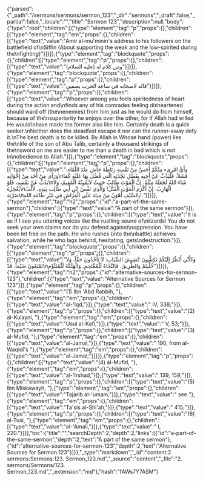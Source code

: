 {"parsed":{"_path":"/sermons/sermons/sermon_123","_dir":"sermons","_draft":false,"_partial":false,"_locale":"","title":"Sermon 123","description":null,"body":{"type":"root","children":[{"type":"element","tag":"p","props":{},"children":[{"type":"element","tag":"em","props":{},"children":[{"type":"text","value":"Amir al-mu'minin's address to his followers on the battlefield of\nSiffin (About supporting the weak and the low-spirited during the\nfighting)"}]}]},{"type":"element","tag":"blockquote","props":{},"children":[{"type":"element","tag":"p","props":{},"children":[{"type":"text","value":"ومن كلام له (عليه السلام)"}]}]},{"type":"element","tag":"blockquote","props":{},"children":[{"type":"element","tag":"p","props":{},"children":[{"type":"text","value":"قاله لاصحابه في ساعة الحرب بصفين"}]}]},{"type":"element","tag":"p","props":{},"children":[{"type":"text","value":"Whoever among you feels spiritedness of heart during the action and\nfinds any of his comrades feeling disheartened should ward off (the\nenemies) from him just as he would do from himself, because of the\nsuperiority he enjoys over the other, for if Allah had willed He would\nhave made the former also like him. Certainly death is a quick seeker.\nNeither does the steadfast escape it nor can the runner-away defy it.\nThe best death is to be killed. By Allah in Whose hand (power) lies the\nlife of the son of Abu Talib, certainly a thousand strikings of the\nsword on me are easier to me than a death in bed which is not in\nobedience to Allah."}]},{"type":"element","tag":"blockquote","props":{},"children":[{"type":"element","tag":"p","props":{},"children":[{"type":"text","value":"وَأَيُّ امْرِىء مِنْكُمْ أَحَسَّ مِنْ نَفْسِهِ رَبَاطَةَ جَأْش عِنْدَ اللِّقَاءِ، وَرَأَى مِنْ أَحَد مِنْ إِخْوَانِهِ\nفَشَلاً، فَلْيَذُبَّ عَنْ أَخِيهِ بِفَضْلِ نَجْدَتِهِ الَّتي فُضِّلَ بِهَا عَلَيْهِ كَمَا يَذُبُّ عَنْ نَفْسِهِ، فَلَوْ\nشَاءَ اللهُ لَجَعَلَهُ مِثْلَهُ. إِنَّ الْمَوْتَ طَالِبٌ حَثِيثٌ لاَيَفُوتُهُ الْمُقِيمُ، وَلاَ يُعْجِزُهُ\nالْهَارِبُ. إِنَّ أَكْرَمَ الْمَوْتِ الْقَتْلُ! وَالَّذِي نَفْسُ ابْنِ أَبِي طَالِب بِيَدِهِ، لاَلْفُ ضَرْبَة\nبِالسَّيْفِ أَهْوَنُ مِنْ مِيتَة عَلَى الْفِرَاشِ فِي غَيْرِ طَاعَةِ اللهِ!."}]}]},{"type":"element","tag":"h2","props":{"id":"a-part-of-the-same-sermon"},"children":[{"type":"text","value":"A part of the same sermon"}]},{"type":"element","tag":"p","props":{},"children":[{"type":"text","value":"It is as if I see you uttering voices like the rustling sound of\nlizards! You do not seek your own claims nor do you defend against\noppression. You have been let free on the path. He who rushes (into the\nbattle) achieves salvation, while he who lags behind, hesitating, gets\ndestruction."}]},{"type":"element","tag":"blockquote","props":{},"children":[{"type":"element","tag":"p","props":{},"children":[{"type":"text","value":"وَكَأَنِّي أَنْظُرُ إِلَيْكُمْ تَكِشُّونَ كَشِيشَ الضِّبَابِ: لاَ تَأْخُذُونَ حَقّاً، وَلاَ تَمْنَعُونَ ضَيْماً. قَدْ\nخُلِّيتُمْ وَالطَّرِيقَ، فَالنَّجَاةُ لَلْمُقْتَحِمِ، وَالْهَلَكَةُ لَلْمُتَلَوِّمِ"}]}]},{"type":"element","tag":"h2","props":{"id":"alternative-sources-for-sermon-123"},"children":[{"type":"text","value":"Alternative Sources for Sermon 123"}]},{"type":"element","tag":"p","props":{},"children":[{"type":"text","value":"(1) Ibn 'Abd Rabbih, "},{"type":"element","tag":"em","props":{},"children":[{"type":"text","value":"al-'Iqd,"}]},{"type":"text","value":" IV, 338;"}]},{"type":"element","tag":"p","props":{},"children":[{"type":"text","value":"(2) al-Kulayni, "},{"type":"element","tag":"em","props":{},"children":[{"type":"text","value":"Usul al-Kafi,"}]},{"type":"text","value":" V, 53;"}]},{"type":"element","tag":"p","props":{},"children":[{"type":"text","value":"(3) al-Mufid, "},{"type":"element","tag":"em","props":{},"children":[{"type":"text","value":"al-Jamal,"}]},{"type":"text","value":" 190, from al-Waqidi's "},{"type":"element","tag":"em","props":{},"children":[{"type":"text","value":"al-Jamal;"}]}]},{"type":"element","tag":"p","props":{},"children":[{"type":"text","value":"(4) al-Mufid, "},{"type":"element","tag":"em","props":{},"children":[{"type":"text","value":"al-'Irshad,"}]},{"type":"text","value":" 139, 159;"}]},{"type":"element","tag":"p","props":{},"children":[{"type":"text","value":"(5) Ibn Miskawayh, "},{"type":"element","tag":"em","props":{},"children":[{"type":"text","value":"Tajarib al-'umam,"}]},{"type":"text","value":" see "},{"type":"element","tag":"em","props":{},"children":[{"type":"text","value":"Ta'sis al-Shi'ah,"}]},{"type":"text","value":" 415;"}]},{"type":"element","tag":"p","props":{},"children":[{"type":"text","value":"(6) al-Tusi, "},{"type":"element","tag":"em","props":{},"children":[{"type":"text","value":"al-'Amali,"}]},{"type":"text","value":" I, 220."}]}],"toc":{"title":"","searchDepth":2,"depth":2,"links":[{"id":"a-part-of-the-same-sermon","depth":2,"text":"A part of the same sermon"},{"id":"alternative-sources-for-sermon-123","depth":2,"text":"Alternative Sources for Sermon 123"}]}},"_type":"markdown","_id":"content:2. sermons:Sermons:123. Sermon_123.md","_source":"content","_file":"2. sermons/Sermons/123. Sermon_123.md","_extension":"md"},"hash":"fAWs7Y7ASM"}